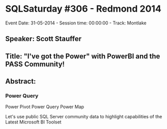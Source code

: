 # SQLSaturday #306 - Redmond 2014
Event Date: 31-05-2014 - Session time: 00:00:00 - Track: Montlake
## Speaker: Scott Stauffer
## Title: "I've got the Power" with PowerBI and the PASS Community!
## Abstract:
### Power Query
Power Pivot
Power Query
Power Map

Let's use public SQL Server community data to highlight capabilities of the Latest Microsoft BI Toolset
